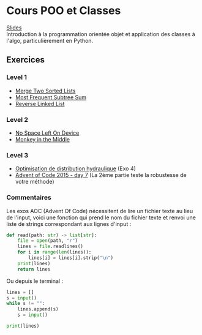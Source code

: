 # Cours POO et Classes

[Slides](Cours09-POO.pdf)</br>
Introduction à la programmation orientée objet et application des classes à l'algo, particulièrement en Python.

## Exercices

### Level 1
- [Merge Two Sorted Lists](https://leetcode.com/problems/merge-two-sorted-lists/)
- [Most Frequent Subtree Sum](https://leetcode.com/problems/most-frequent-subtree-sum/)
- [Reverse Linked List](https://leetcode.com/problems/reverse-linked-list/)

### Level 2
- [No Space Left On Device](https://adventofcode.com/2022/day/7)
- [Monkey in the Middle](https://adventofcode.com/2022/day/11)

### Level 3
- [Optimisation de distribution hydraulique](https://www.isograd-testingservices.com//FR/solutions-challenges-de-code?cts_id=86) (Exo 4)
- [Advent of Code 2015 - day 7](https://adventofcode.com/2015/day/7) (La 2ème partie teste la robustesse de votre méthode)

### Commentaires

Les exos AOC (Advent Of Code) nécessitent de lire un fichier texte au lieu de l'input, voici une fonction qui prend le nom du fichier texte et renvoi une liste de strings correspondant aux lignes d'input :
```python
def read(path: str) -> list[str]:
    file = open(path, "r")
    lines = file.readlines()
    for i in range(len(lines)):
        lines[i] = lines[i].strip("\n")
    print(lines)
    return lines
```

Ou depuis le terminal :
```python
lines = []
s = input()
while s != "":
    lines.append(s)
    s = input()

print(lines)
```
